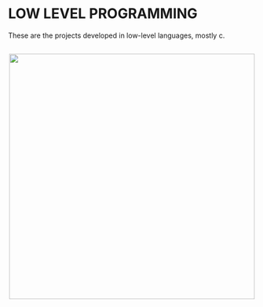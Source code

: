 <h1>LOW LEVEL PROGRAMMING</h1>

These are the projects developed in low-level languages, mostly c.

<h2 align="center"><img src="https://www.tuannguyen.tech/wp-content/uploads/2019/08/illustration-of-binary-code.jpeg" width="500"/></h2> 
